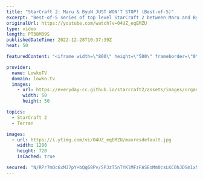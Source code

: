 ```yaml
---
title: "StarCraft 2: Maru & ByuN JUST WON'T STOP! (Best-of-5)"
excerpt: "Best-of-5 series of top level StarCraft 2 between Maru and ByuN. This is a Terran versus Terran played during the most recent (and possibly last) OlimoLeague.   OlimoLeague on Patreon: https://www.patreon.com/olimoley/  Support my work on Patreon: https://www.patreon.com/lowkotv Become a YouTube member:"
originalUrl: https://youtube.com/watch?v=04UZ_eqEMZU
type: video
length: PT38M39S
publishedDateTime: 2022-12-28T10:37:39Z
heat: 50

featuredContent: "<iframe width=\"800\" height=\"500\" frameborder=\"0\" src=\"https://www.youtube.com/embed/04UZ_eqEMZU\" allow=\"accelerometer; autoplay; encrypted-media; gyroscope; picture-in-picture\" allowfullscreen></iframe>"

provider:
  name: LowkoTV
  domain: lowko.tv
  images:
    - url: https://everyday-cc.github.io/starcraft2/assets/images/organizations/lowko.tv-50x50.jpg
      width: 50
      height: 50

topics:
  - StarCraft 2
  - Terran

images:
  - url: https://i.ytimg.com/vi/04UZ_eqEMZU/maxresdefault.jpg
    width: 1280
    height: 720
    isCached: true

secured: "N/RPr7mOc6xMJ7pY+bQq68Pv/SPJzT5nTYKlMFzFASEoMm0csLKC0hJDSm1xN/ZAkoR22gnyOoeMdIyW+0+DSkGSi1JWGZctvY4T6IGC8Dv0b/lOSDuRBRDVMi5VXtc3N1XO8lJRoCoPeyMdkCD05oSVjxVmPHTkWTpKaP8u2o7HwflyNGMLzY1RveqjsAWUIsEet7uFdP4EnFIPLliAosUsInfc+y/vJ1XNWcoOHau8979wwaydnwpn9HiegMg6bQ/m4HiHIJdm+FpF5PItxFisPJv96akVJCbfhLc5PocZKcANhN6h0EQ67ZMPN6MNn4BqECuZ1pYWL5Bv8E1HzWbVICv8N/WcgILQFnJYdwxC6jmCufZ/7N+TvAL+m8qNJKrmlJaIy4JhtfVgHFAaJIjFXVV/1u1GBvwX3XaaggM=;mlqGxoPUXq2Nw0DuEFOmLw=="
---
```


